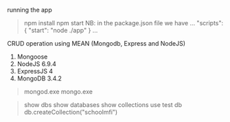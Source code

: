 running the app
>npm install
>npm start
NB:
in the package.json file we have
...
  "scripts": {
    "start": "node ./app"
  }
...


CRUD operation using MEAN (Mongodb, Express and NodeJS)
<!-- **************************************************-->
1. Mongoose
2. NodeJS 6.9.4
3. ExpressJS 4
4. MongoDB 3.4.2

>mongod.exe
>mongo.exe

>show dbs
>show databases
>show collections
>use test
>db
>db.createCollection("schoolmfi")
